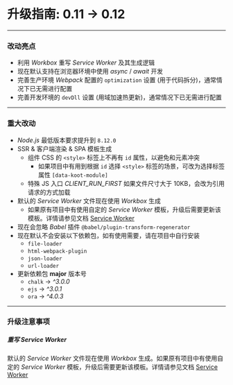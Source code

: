 # 升级指南: 0.11 -> 0.12

---

### 改动亮点

-   利用 _Workbox_ 重写 _Service Worker_ 及其生成逻辑
-   现在默认支持在浏览器环境中使用 _async_ / _await_ 开发
-   完善生产环境 _Webpack_ 配置的 `optimization` 设置 (用于代码拆分)，通常情况下已无需进行配置
-   完善开发环境的 `devDll` 设置 (用域加速热更新)，通常情况下已无需进行配置

---

### 重大改动

-   _Node.js_ 最低版本要求提升到 `8.12.0`
-   SSR & 客户端渲染 & SPA 模板生成
    -   组件 CSS 的 `<style>` 标签上不再有 `id` 属性，以避免和元素冲突
        -   如果项目中有用到根据 `id` 选择 `<style>` 标签的场景，可改为选择标签属性 `[data-koot-module]`
    -   特殊 JS 入口 _CLIENT_RUN_FIRST_ 如果文件尺寸大于 10KB，会改为引用请求的方式加载
-   默认的 _Service Worker_ 文件现在使用 _Workbox_ 生成
    -   如果原有项目中有使用自定的 _Service Worker_ 模板，升级后需要更新该模板。详情请参见文档 [Service Worker](https://koot.js.org/#/pwa)
-   现在会忽略 _Babel_ 插件 `@babel/plugin-transform-regenerator`
-   现在默认不会安装以下依赖包，如有使用需要，请在项目中自行安装
    -   `file-loader`
    -   `html-webpack-plugin`
    -   `json-loader`
    -   `url-loader`
-   更新依赖包 **major** 版本号
    -   `chalk` -> _^3.0.0_
    -   `ejs` -> _^3.0.1_
    -   `ora` -> _^4.0.3_

---

### 升级注意事项

##### 重写 _Service Worker_

默认的 _Service Worker_ 文件现在使用 _Workbox_ 生成。如果原有项目中有使用自定的 _Service Worker_ 模板，升级后需要更新该模板。详情请参见文档 [Service Worker](https://koot.js.org/#/pwa)
